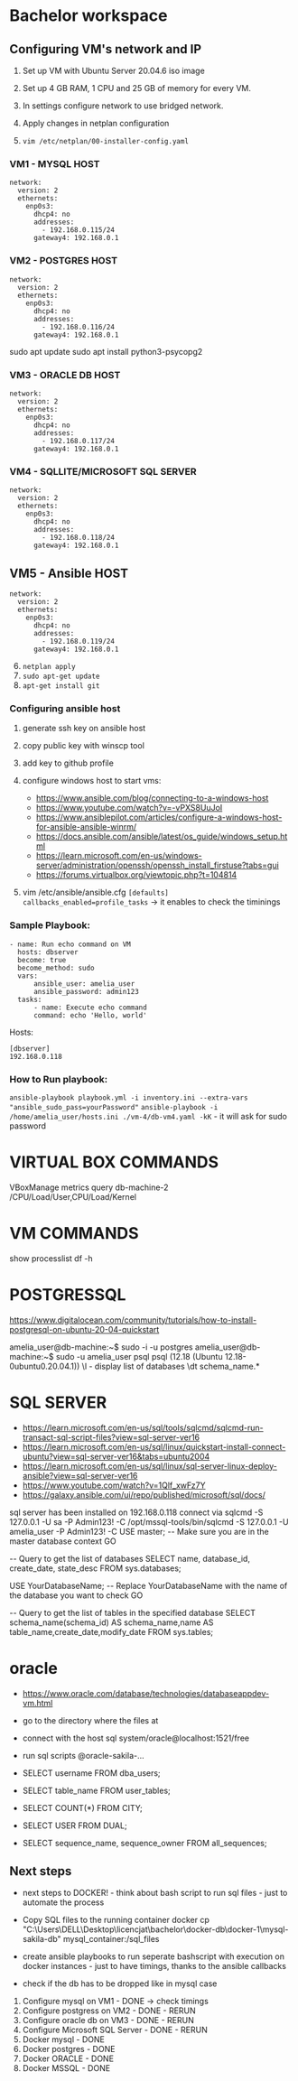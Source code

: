 # Bachelor workspace


## Configuring VM's network and IP

1. Set up VM with Ubuntu Server 20.04.6 iso image
2. Set up 4 GB RAM, 1 CPU and 25 GB of memory for every VM.
3. In settings configure network to use bridged network.
4. Apply changes in netplan configuration

5. `vim /etc/netplan/00-installer-config.yaml`

### VM1 - MYSQL HOST
```
network:
  version: 2
  ethernets:
    enp0s3:
      dhcp4: no
      addresses:
        - 192.168.0.115/24
      gateway4: 192.168.0.1
```

### VM2 - POSTGRES HOST
```
network:
  version: 2
  ethernets:
    enp0s3:     
      dhcp4: no
      addresses:
        - 192.168.0.116/24
      gateway4: 192.168.0.1
```
sudo apt update
sudo apt install python3-psycopg2

### VM3 - ORACLE DB HOST
```
network:
  version: 2
  ethernets:
    enp0s3:
      dhcp4: no
      addresses:
        - 192.168.0.117/24
      gateway4: 192.168.0.1
```

### VM4 - SQLLITE/MICROSOFT SQL SERVER
```
network:
  version: 2
  ethernets:
    enp0s3:
      dhcp4: no
      addresses:
        - 192.168.0.118/24
      gateway4: 192.168.0.1
```

## VM5 - Ansible HOST
```
network:
  version: 2
  ethernets:
    enp0s3:
      dhcp4: no
      addresses:
        - 192.168.0.119/24
      gateway4: 192.168.0.1
```

6. `netplan apply`
7. `sudo apt-get update`
8. `apt-get install git`



### Configuring ansible host

1. generate ssh key on ansible host
2. copy public key with winscp tool
3. add key to github profile
4. configure windows host to start vms:
    - https://www.ansible.com/blog/connecting-to-a-windows-host
    - https://www.youtube.com/watch?v=-vPXS8UuJoI
    - https://www.ansiblepilot.com/articles/configure-a-windows-host-for-ansible-ansible-winrm/
    - https://docs.ansible.com/ansible/latest/os_guide/windows_setup.html
    - https://learn.microsoft.com/en-us/windows-server/administration/openssh/openssh_install_firstuse?tabs=gui
    - https://forums.virtualbox.org/viewtopic.php?t=104814

5. vim /etc/ansible/ansible.cfg `[defaults] callbacks_enabled=profile_tasks` -> it enables to check the timinings

### Sample Playbook:
```
- name: Run echo command on VM
  hosts: dbserver
  become: true
  become_method: sudo
  vars:
      ansible_user: amelia_user
      ansible_password: admin123
  tasks:
      - name: Execute echo command
      command: echo 'Hello, world'
```

Hosts:
```
[dbserver]
192.168.0.118
```
### How to Run playbook:

`ansible-playbook playbook.yml -i inventory.ini --extra-vars "ansible_sudo_pass=yourPassword"`
`ansible-playbook -i /home/amelia_user/hosts.ini ./vm-4/db-vm4.yaml -kK` - it will ask for sudo password


# VIRTUAL BOX COMMANDS

VBoxManage metrics query db-machine-2 /CPU/Load/User,CPU/Load/Kernel

# VM COMMANDS

show processlist
df -h


# POSTGRESSQL 

https://www.digitalocean.com/community/tutorials/how-to-install-postgresql-on-ubuntu-20-04-quickstart

amelia_user@db-machine:~$ sudo -i -u postgres
amelia_user@db-machine:~$ sudo -u amelia_user psql
psql (12.18 (Ubuntu 12.18-0ubuntu0.20.04.1))
\l    - display list of databases
\dt schema_name.*


# SQL SERVER

- https://learn.microsoft.com/en-us/sql/tools/sqlcmd/sqlcmd-run-transact-sql-script-files?view=sql-server-ver16
- https://learn.microsoft.com/en-us/sql/linux/quickstart-install-connect-ubuntu?view=sql-server-ver16&tabs=ubuntu2004
- https://learn.microsoft.com/en-us/sql/linux/sql-server-linux-deploy-ansible?view=sql-server-ver16 
- https://www.youtube.com/watch?v=1Qlf_xwFz7Y 
- https://galaxy.ansible.com/ui/repo/published/microsoft/sql/docs/

sql server has been installed on 192.168.0.118 connect via
sqlcmd -S 127.0.0.1 -U sa -P Admin123! -C 
/opt/mssql-tools/bin/sqlcmd -S 127.0.0.1 -U amelia_user -P Admin123! -C 
USE master; -- Make sure you are in the master database context
GO

-- Query to get the list of databases
SELECT name, database_id, create_date, state_desc FROM sys.databases;

USE YourDatabaseName; -- Replace YourDatabaseName with the name of the database you want to check
GO

-- Query to get the list of tables in the specified database
SELECT schema_name(schema_id) AS schema_name,name AS table_name,create_date,modify_date FROM sys.tables;



# oracle

- https://www.oracle.com/database/technologies/databaseappdev-vm.html

- go to the directory where the files at
- connect with the host sql system/oracle@localhost:1521/free
- run sql scripts @oracle-sakila-...
- SELECT username FROM dba_users;
- SELECT table_name FROM user_tables;
- SELECT COUNT(*) FROM CITY;
- SELECT USER FROM DUAL;
- SELECT sequence_name, sequence_owner FROM all_sequences;

## Next steps

- next steps to DOCKER! - think about bash script to run sql files - just to automate the process
- Copy SQL files to the running container
docker cp "C:\Users\DELL\Desktop\licencjat\bachelor\docker-db\docker-1\mysql-sakila-db" mysql_container:/sql_files

- create ansible playbooks to run seperate bashscript with execution on docker instances - just to have timings, thanks to the ansible callbacks 
- check if the db has to be dropped like in mysql case


1. Configure mysql on VM1 - DONE -> check timings
2. Configure postgress on VM2 - DONE - RERUN
3. Configure oracle db on VM3 - DONE - RERUN
4. Configure Microsoft SQL Server - DONE - RERUN
5. Docker mysql - DONE 
6. Docker postgres - DONE 
7. Docker ORACLE - DONE
8. Docker MSSQL - DONE 